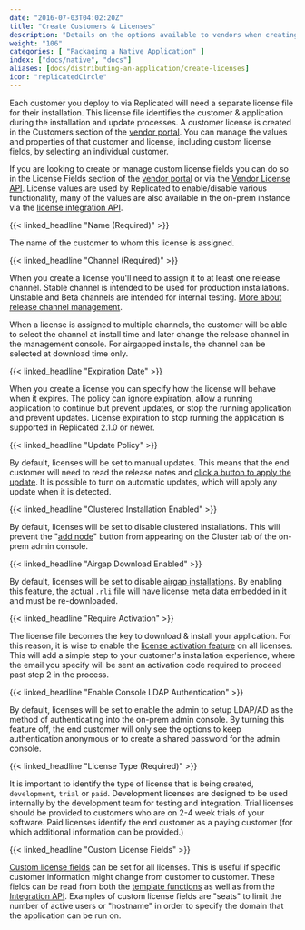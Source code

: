 ```yaml
---
date: "2016-07-03T04:02:20Z"
title: "Create Customers & Licenses"
description: "Details on the options available to vendors when creating a license for an end customer's upcoming installation."
weight: "106"
categories: [ "Packaging a Native Application" ]
index: ["docs/native", "docs"]
aliases: [docs/distributing-an-application/create-licenses]
icon: "replicatedCircle"
---
```


Each customer you deploy to via Replicated will need a separate license file for their installation. This license file identifies the customer & application during the installation and update processes. A customer license is created in the Customers section of the [vendor portal](https://vendor.replicated.com/customers). You can manage the values and properties of that customer and license, including custom license fields, by selecting an individual customer.

If you are looking to create or manage custom license fields you can do so in the License Fields section of the [vendor portal](https://vendor.replicated.com/) or via the [Vendor License API](/api/vendor-api). License values are used by Replicated to enable/disable various functionality, many of the values are also available in the on-prem instance via the [license integration API](https://replicated.readme.io/docs/license-api).

{{< linked_headline "Name (Required)" >}}

The name of the customer to whom this license is assigned.

{{< linked_headline "Channel (Required)" >}}

When you create a license you'll need to assign it to at least one release channel.  Stable channel is intended to be used for production installations.  Unstable and Beta channels are intended for internal testing. [More about release channel management](/docs/getting-started/manage-releases/).

When a license is assigned to multiple channels, the customer will be able to select the channel at install time and later change the release channel in the management console.  For airgapped installs, the channel can be selected at download time only.

{{< linked_headline "Expiration Date" >}}

When you create a license you can specify how the license will behave when it expires.  The policy can ignore expiration, allow a running application to continue but prevent updates, or stop the running application and prevent updates.  License expiration to stop running the application is supported in Replicated 2.1.0 or newer.

{{< linked_headline "Update Policy" >}}

By default, licenses will be set to manual updates. This means that the end customer will need to read the release notes and [click a button to apply the update](https://blog.replicated.com/2015/12/31/1-click-update-experience/). It is possible to turn on automatic updates, which will apply any update when it is detected.

{{< linked_headline "Clustered Installation Enabled" >}}

By default, licenses will be set to disable clustered installations. This will prevent the "[add node](/docs/distributing-an-application/add-nodes/)" button from appearing on the Cluster tab of the on-prem admin console.

{{< linked_headline "Airgap Download Enabled" >}}

By default, licenses will be set to disable [airgap installations](https://blog.replicated.com/2016/05/24/airgapped-installation-support/). By enabling this feature, the actual `.rli` file will have license meta data embedded in it and must be re-downloaded.

{{< linked_headline "Require Activation" >}}

The license file becomes the key to download & install your application. For this reason, it is wise to enable the [license activation feature](/docs/kb/supporting-your-customers/two-factor-licenses) on all licenses. This will add a simple step to your customer's installation experience, where the email you specify will be sent an activation code required to proceed past step 2 in the process.

{{< linked_headline "Enable Console LDAP Authentication" >}}

By default, licenses will be set to enable the admin to setup LDAP/AD as the method of authenticating into the on-prem admin console. By turning this feature off, the end customer will only see the options to keep authentication anonymous or to create a shared password for the admin console.

{{< linked_headline "License Type (Required)" >}}

It is important to identify the type of license that is being created, `development`, `trial` or `paid`. Development licenses are designed to be used internally by the development team for testing and integration. Trial licenses should be provided to customers who are on 2-4 week trials of your software. Paid licenses identify the end customer as a paying customer (for which additional information can be provided.)

{{< linked_headline "Custom License Fields" >}}

[Custom license fields](/docs/kb/developer-resources/custom-license-fields) can be set for all licenses. This is useful if specific customer information might change from customer to customer. These fields can be read from both the [template functions](/docs/packaging-an-application/template-functions) as well as from the [Integration API](/categories/integration-api). Examples of custom license fields are "seats" to limit the number of active users or "hostname" in order to specify the domain that the application can be run on.
